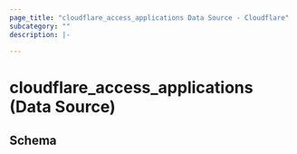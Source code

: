 ```yaml
---
page_title: "cloudflare_access_applications Data Source - Cloudflare"
subcategory: ""
description: |-
  
---
```


# cloudflare_access_applications (Data Source)




<!-- schema generated by tfplugindocs -->
## Schema


